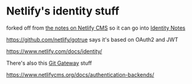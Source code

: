# Netlify's identity stuff

forked off from [the notes on Netlify CMS](peejv-w0xm5-ry9kg-z2x2s-bxtw5) so it can go into [Identity Notes](cjjjj-8ccj8-6va1s-8p856-cjv8r)

https://github.com/netlify/gotrue says it's based on OAuth2 and JWT

https://www.netlify.com/docs/identity/

There's also this [Git Gateway](https://www.netlify.com/docs/git-gateway/) stuff

https://www.netlifycms.org/docs/authentication-backends/
